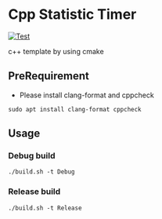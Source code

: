# Cpp Statistic Timer

[![Test](https://github.com/sa-kei728/CppStatisticTimer/actions/workflows/cmaketest.yml/badge.svg?branch=main)](https://github.com/sa-kei728/CppStatisticTimer/actions/workflows/cmaketest.yml)

c++ template by using cmake

## PreRequirement

* Please install clang-format and cppcheck

```console
sudo apt install clang-format cppcheck
```

## Usage

### Debug build

```console
./build.sh -t Debug
```

### Release build

```console
./build.sh -t Release
```
